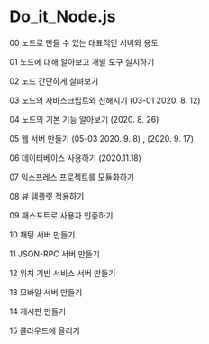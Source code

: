 # Do_it_Node.js

00 노드로 만들 수 있는 대표적인 서버와 용도

01 노드에 대해 알아보고 개발 도구 설치하기

02 노드 간단하게 살펴보기

03 노드의 자바스크립트와 친해지기 (03-01 2020. 8. 12)

04 노드의 기본 기능 알아보기 (2020. 8. 26)

05 웹 서버 만들기 (05-03 2020. 9. 8) , (2020. 9. 17)

06 데이터베이스 사용하기 (2020.11.18)

07 익스프레스 프로젝트를 모듈화하기

08 뷰 템플릿 적용하기

09 패스포트로 사용자 인증하기 

10 채팅 서버 만들기 

11 JSON-RPC 서버 만들기

12 위치 기반 서비스 서버 만들기

13 모바일 서버 만들기

14 게시판 만들기

15 클라우드에 올리기

